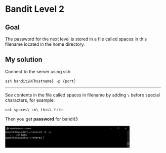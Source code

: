 # Bandit Level 2

## Goal

The password for the next level is stored in a file called spaces in this filename located in the home directory.

## My solution

Connect to the server using ssh:

```
ssh bandit2@{hostname} -p {port}
```

---

See contents in the file called spaces in filename by adding `\` before special characters, for example:

```
cat spaces\ in\ this\ file
```

Then you get **password** for bandit3

<div>
    <img src="1.png" width=80% />
</div>

